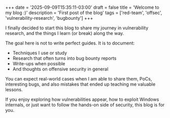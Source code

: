 +++
date = '2025-09-09T15:35:11-03:00'
draft = false
title = 'Welcome to my blog :)'
description = 'First post of the blog'
tags = ['red-team', 'offsec', 'vulnerability-research', 'bugbounty']
+++


I finally decided to start this blog to share my journey in vulnerability research, and the things I learn (or break) along the way.

The goal here is not to write perfect guides. It is to document:

* Techniques I use or study
* Research that often turns into bug bounty reports
* Write-ups when possible
* And thoughts on offensive security in general

You can expect real-world cases when I am able to share them, PoCs, interesting bugs, and also mistakes that ended up teaching me valuable lessons.

If you enjoy exploring how vulnerabilities appear, how to exploit Windows internals, or just want to follow the hands-on side of security, this blog is for you.
